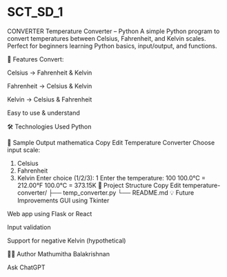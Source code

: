 # SCT_SD_1
CONVERTER
Temperature Converter – Python
A simple Python program to convert temperatures between Celsius, Fahrenheit, and Kelvin scales. Perfect for beginners learning Python basics, input/output, and functions.

📌 Features
Convert:

Celsius → Fahrenheit & Kelvin

Fahrenheit → Celsius & Kelvin

Kelvin → Celsius & Fahrenheit

Easy to use & understand

🛠️ Technologies Used
Python 

🧪 Sample Output
mathematica
Copy
Edit
Temperature Converter
Choose input scale:
1. Celsius
2. Fahrenheit
3. Kelvin
Enter choice (1/2/3): 1
Enter the temperature: 100
100.0°C = 212.00°F
100.0°C = 373.15K
📁 Project Structure
Copy
Edit
temperature-converter/
├── temp_converter.py
└── README.md
💡 Future Improvements
GUI using Tkinter

Web app using Flask or React

Input validation

Support for negative Kelvin (hypothetical)

🧑‍💻 Author
Mathumitha Balakrishnan









Ask ChatGPT
